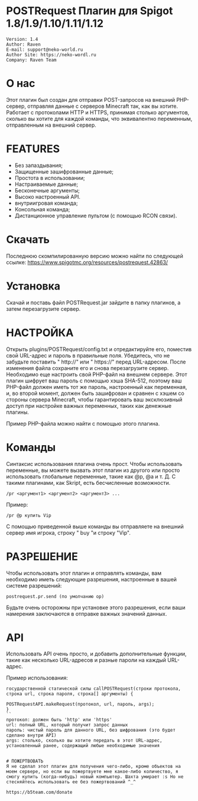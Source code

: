 # POSTRequest Плагин для Spigot 1.8/1.9/1.10/1.11/1.12

    Version: 1.4
    Author: Raven
    E-mail: support@neko-world.ru
    Author Site: https://neko-wordl.ru
    Company: Raven Team
  

# О нас
Этот плагин был создан для отправки POST-запросов на внешний PHP-сервер, отправляя данные с серверов Minecraft так, как вы хотите. Работает с протоколами HTTP и HTTPS, принимая столько аргументов, сколько вы хотите для каждой команды, что эквивалентно переменным, отправленным на внешний сервер.

# FEATURES
- Без запаздывания;
- Защищенные зашифрованные данные;
- Простота в использовании;
- Настраиваемые данные;
- Бесконечные аргументы;
- Высоко настроенный API.
- внутриигровая команда;
- Консольная команда;
- Дистанционное управление пультом (с помощью RCON связи).

# Скачать
Последнюю скомпилированную версию можно найти по следующей ссылке:
https://www.spigotmc.org/resources/postrequest.42863/

# Установка
Скачай и поставь файл POSTRequest.jar зайдите в папку плагинов, а затем перезагрузите сервер.

# НАСТРОЙКА
Открыть plugins/POSTRequest/config.txt и отредактируйте его, поместив свой URL-адрес и пароль в правильные поля. Убедитесь, что не забудьте поставить " http://" или " https://" перед URL-адресом.
После изменения файла сохраните его и снова перезагрузите сервер.
Необходимо еще настроить свой PHP-файл на внешнем сервере. Этот плагин шифрует ваш пароль с помощью хэша SHA-512, поэтому ваш PHP-файл должен иметь тот же пароль, настроенный как переменная, и, во второй момент, должен быть зашифрован и сравнен с хэшем со стороны сервера Minecraft, чтобы гарантировать ваш эксклюзивный доступ при настройке важных переменных, таких как денежные плагины.

Пример PHP-файла можно найти с помощью этого плагина.
# Команды
Синтаксис использования плагина очень прост. Чтобы использовать переменные, вы можете вызвать этот плагин из другого или просто использовать глобальные переменные, такие как @p, @a и т. Д. С такими плагинами, как Skript, есть бесчисленные возможности.

```
/pr <аргумент1> <аргумент2> <аргумент3> ...
```

Пример:

```
/pr @p купить Vip
```

С помощью приведенной выше команды вы отправляете на внешний сервер имя игрока, строку " buy "и строку "Vip".

# РАЗРЕШЕНИЕ
Чтобы использовать этот плагин и отправлять команды, вам необходимо иметь следующие разрешения, настроенные в вашей системе разрешений:

```
postrequest.pr.send (по умолчанию op)
```

Будьте очень осторожны при установке этого разрешения, если ваши намерения заключаются в отправке важных значений данных.

# API
Использовать API очень просто, и добавить дополнительные функции, такие как несколько URL-адресов и разные пароли на каждый URL-адрес.

Пример использования:
```
государственной статической силы callPOSTRequest(строки протокола, строка url, строка пароля, строка[] аргументы) {

POSTRequestAPI.makeRequest(протокол, url, пароль, args);
}
``
протокол: должен быть 'http' или 'https'
url: полный URL, который получит запрос данных
пароль: чистый пароль для данного URL, без шифрования (это будет сделано внутри API)
args: столько, сколько вы хотите передать в этот URL-адрес, установленный ранее, содержащий любые необходимые значения


# ПОЖЕРТВОВАТЬ
Я не сделал этот плагин для получения чего-либо, кроме объектов на моем сервере, но если вы пожертвуете мне какое-либо количество, я смогу купить (когда-нибудь) новый компьютер. Шахта умирает :s Но не стесняйтесь использовать ее без пожертвований ^_^

https://b5team.com/donate

